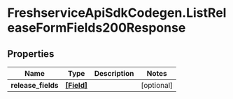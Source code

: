 # FreshserviceApiSdkCodegen.ListReleaseFormFields200Response

## Properties

| Name               | Type                    | Description | Notes      |
| ------------------ | ----------------------- | ----------- | ---------- |
| **release_fields** | [**[Field]**](Field.md) |             | [optional] |
